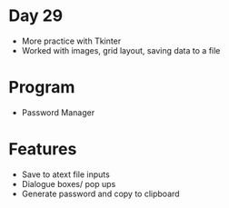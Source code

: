 # Day 29
- More practice with Tkinter
- Worked with images, grid layout, saving data to a file

# Program
- Password Manager

# Features
- Save  to atext file inputs
- Dialogue boxes/ pop ups
- Generate password and copy to clipboard
